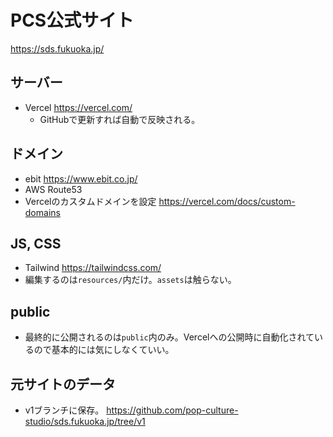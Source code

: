 # PCS公式サイト

https://sds.fukuoka.jp/

## サーバー
- Vercel https://vercel.com/
  - GitHubで更新すれば自動で反映される。

## ドメイン
- ebit https://www.ebit.co.jp/
- AWS Route53
- Vercelのカスタムドメインを設定 https://vercel.com/docs/custom-domains

## JS, CSS
- Tailwind https://tailwindcss.com/
- 編集するのは`resources/`内だけ。`assets`は触らない。

## public
- 最終的に公開されるのは`public`内のみ。Vercelへの公開時に自動化されているので基本的には気にしなくていい。

## 元サイトのデータ
- v1ブランチに保存。 https://github.com/pop-culture-studio/sds.fukuoka.jp/tree/v1
